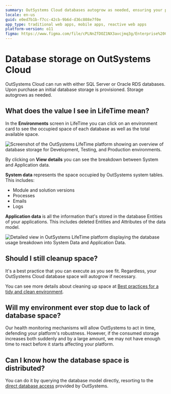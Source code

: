 ```yaml
---
summary: OutSystems Cloud databases autogrow as needed, ensuring your platform runs smoothly.
locale: en-us
guid: e0ed7b1b-f7cc-42cb-9b6d-d36c808e7f0e
app_type: traditional web apps, mobile apps, reactive web apps
platform-version: o11
figma: https://www.figma.com/file/cPLNnZfDOZ1NX3avcjmq3g/Enterprise%20Customers?node-id=618:298
---
```


# Database storage on OutSystems Cloud

OutSystems Cloud can run with either SQL Server or Oracle RDS databases. Upon purchase an initial database storage is provisioned. Storage autogrows as needed.

## What does the value I see in LifeTime mean?

In the **Environments** screen in LifeTime you can click on an environment card to see the occupied space of each database as well as the total available space.

![Screenshot of the OutSystems LifeTime platform showing an overview of database storage for Development, Testing, and Production environments.](images/database-storage-cloud_LT.png "OutSystems LifeTime Environments Overview")

By clicking on **View details** you can see the breakdown between System and Application data.

**System data** represents the space occupied by OutSystems system tables. This includes:

* Module and solution versions
* Processes
* Emails
* Logs 

**Application data** is all the information that's stored in the database Entities of your applications. This includes deleted Entities and Attributes of the data model.

![Detailed view in OutSystems LifeTime platform displaying the database usage breakdown into System Data and Application Data.](images/database-storage-cloud-detail_LT.png "OutSystems LifeTime Database Usage Details")

## Should I still cleanup space?

It's a best practice that you can execute as you see fit. Regardless, your OutSystems Cloud database space will autogrow if necessary.

You can see more details about cleaning up space at [Best practices for a tidy and clean environment](https://success.outsystems.com/Documentation/Best_Practices/Lifecycle/Best_practices_for_a_tidy_and_clean_environment).

## Will my environment ever stop due to lack of database space?

Our health monitoring mechanisms will allow OutSystems to act in time, defending your platform's robustness. However, if the consumed storage increases both suddenly and by a large amount, we may not have enough time to react before it starts affecting your platform.

## Can I know how the database space is distributed?

You can do it by querying the database model directly, resorting to the [direct database access](https://success.outsystems.com/Support/Enterprise_Customers/Maintenance_and_Operations/Access_the_database_of_your_PaaS) provided by OutSystems.
